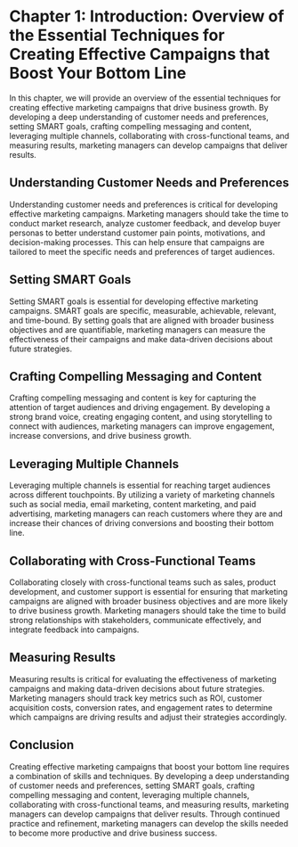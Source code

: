 Chapter 1: Introduction: Overview of the Essential Techniques for Creating Effective Campaigns that Boost Your Bottom Line
==========================================================================================================================

In this chapter, we will provide an overview of the essential techniques for creating effective marketing campaigns that drive business growth. By developing a deep understanding of customer needs and preferences, setting SMART goals, crafting compelling messaging and content, leveraging multiple channels, collaborating with cross-functional teams, and measuring results, marketing managers can develop campaigns that deliver results.

Understanding Customer Needs and Preferences
--------------------------------------------

Understanding customer needs and preferences is critical for developing effective marketing campaigns. Marketing managers should take the time to conduct market research, analyze customer feedback, and develop buyer personas to better understand customer pain points, motivations, and decision-making processes. This can help ensure that campaigns are tailored to meet the specific needs and preferences of target audiences.

Setting SMART Goals
-------------------

Setting SMART goals is essential for developing effective marketing campaigns. SMART goals are specific, measurable, achievable, relevant, and time-bound. By setting goals that are aligned with broader business objectives and are quantifiable, marketing managers can measure the effectiveness of their campaigns and make data-driven decisions about future strategies.

Crafting Compelling Messaging and Content
-----------------------------------------

Crafting compelling messaging and content is key for capturing the attention of target audiences and driving engagement. By developing a strong brand voice, creating engaging content, and using storytelling to connect with audiences, marketing managers can improve engagement, increase conversions, and drive business growth.

Leveraging Multiple Channels
----------------------------

Leveraging multiple channels is essential for reaching target audiences across different touchpoints. By utilizing a variety of marketing channels such as social media, email marketing, content marketing, and paid advertising, marketing managers can reach customers where they are and increase their chances of driving conversions and boosting their bottom line.

Collaborating with Cross-Functional Teams
-----------------------------------------

Collaborating closely with cross-functional teams such as sales, product development, and customer support is essential for ensuring that marketing campaigns are aligned with broader business objectives and are more likely to drive business growth. Marketing managers should take the time to build strong relationships with stakeholders, communicate effectively, and integrate feedback into campaigns.

Measuring Results
-----------------

Measuring results is critical for evaluating the effectiveness of marketing campaigns and making data-driven decisions about future strategies. Marketing managers should track key metrics such as ROI, customer acquisition costs, conversion rates, and engagement rates to determine which campaigns are driving results and adjust their strategies accordingly.

Conclusion
----------

Creating effective marketing campaigns that boost your bottom line requires a combination of skills and techniques. By developing a deep understanding of customer needs and preferences, setting SMART goals, crafting compelling messaging and content, leveraging multiple channels, collaborating with cross-functional teams, and measuring results, marketing managers can develop campaigns that deliver results. Through continued practice and refinement, marketing managers can develop the skills needed to become more productive and drive business success.
